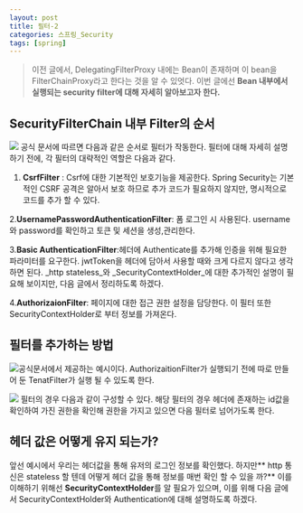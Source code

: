 ```yaml
---
layout: post
title: 필터-2
categories: 스프링_Security
tags: [spring]
---
```

> 이전 글에서, DelegatingFilterProxy 내에는 Bean이 존재하며 이 bean을 FilterChainProxy라고 한다는 것을 알 수 있엇다.
이번 글에선 **Bean 내부에서 실행되는 security filter에 대해 자세히 알아보고자 한다.**


## SecurityFilterChain 내부 Filter의 순서

![](https://velog.velcdn.com/images/yooonwodyd/post/eff5b2c3-41e4-48d2-ad4c-39d524428d74/image.png)
공식 문서에 따르면 다음과 같은 순서로 필터가 작동한다. 필터에 대해 자세히 설명하기 전에, 각 필터의 대략적인 역할은 다음과 같다.
1. **CsrfFilter** :  Csrf에 대한 기본적인 보호기능을 제공한다.
   Spring Security는 기본적인 CSRF 공격은 알아서 보호 하므로 추가 코드가 필요하지 않지만, 명시적으로 코드를 추가 할 수 있다.

2.**UsernamePasswordAuthenticationFilter**: 폼 로그인 시 사용된다. username와 password를 확인하고 토큰 및 세션을 생성,관리한다.

3.**Basic AuthenticationFilter**:헤더에 Authenticate를 추가해 인증을 위해 필요한 파라미터를 요구한다.
jwtToken을 헤더에 담아서 사용할 때와 크게 다르지 않다고 생각하면 된다. _http stateless_와 _SecurityContextHolder_에 대한 추가적인 설명이 필요해 보이지만, 다음 글에서 정리하도록 하겠다.

4.**AuthorizaionFilter**: 페이지에 대한 접근 권한 설정을 담당한다. 이 필터 또한 SecurityContextHolder로 부터 정보를 가져온다.



## 필터를 추가하는 방법
![](https://velog.velcdn.com/images/yooonwodyd/post/9d3acb8a-e41e-4c11-b272-0cb3c64016ab/image.png)공식문서에서 제공하는 예시이다.
AuthorizaitionFilter가 실행되기
전에 따로 만들어 둔 TenatFilter가 실행 될 수 있도록 한다.

![](https://velog.velcdn.com/images/yooonwodyd/post/af4a88bd-bd2f-4239-a303-b5e655402777/image.png)
필터의 경우 다음과 같이 구성할 수 있다.
해당 필터의 경우 헤더에 존재하는 id값을 확인하여 가진 권한을 확인해 권한을 가지고 있으면 다음 필터로 넘어가도록 한다.


## 헤더 값은 어떻게 유지 되는가?
앞선 예시에서 우리는 헤더값을 통해 유저의 로그인 정보를 확인했다.
하지만** http 통신은 stateless 할 텐데 어떻게 헤더 값을 통해 정보를 매번 확인 할 수 있을 까?**
이를 이해하기 위해선 **SecurityContextHolder**를 알 필요가 있으며,  이를 위해 다음 글에서 SecurityContextHolder와 Authentication에 대해 설명하도록 하겠다.



